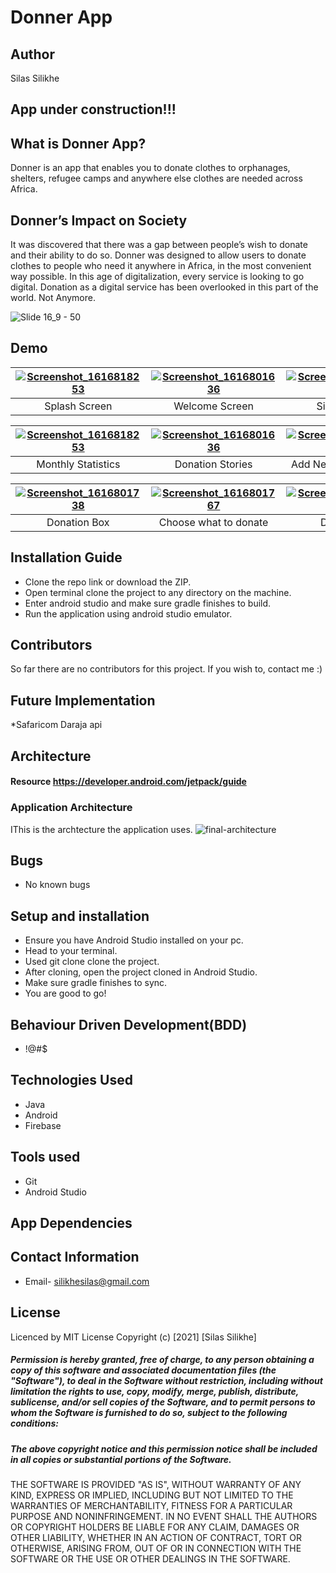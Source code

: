 # Donner App
## Author
Silas Silikhe
## App under construction!!!
## What is Donner App?
 Donner is an app that enables you to donate clothes to orphanages, shelters, refugee camps and anywhere else clothes are needed across Africa.

## Donner’s Impact on Society
It was discovered that there was a gap between people’s wish 
to donate and their ability to do so. Donner was designed to
allow users to donate clothes to people who need it anywhere
in Africa, in the most convenient way possible. In this age of 
digitalization, every service is looking to go digital. Donation
as a digital service has been overlooked in this part of the world. Not Anymore.

![Slide 16_9 - 50](https://user-images.githubusercontent.com/65366942/135597027-59a17601-123d-4f31-91a5-41e85ae0d5f3.png)
## Demo

| [![Screenshot_1616818253](https://user-images.githubusercontent.com/65366942/135603389-63b902d9-68b0-4ea3-b966-8f20af2a9891.jpeg )]()  | [![Screenshot_1616801636](https://user-images.githubusercontent.com/65366942/135603507-79aaa209-2668-4607-815a-2d51b77a4878.jpeg)]() | [![Screenshot_1616801662](https://user-images.githubusercontent.com/65366942/135705684-ac046315-0af6-46e7-ae3e-0f2905489282.jpeg)]() |[![Screenshot_1616832122](https://user-images.githubusercontent.com/65366942/135705744-1865253d-9b1c-4673-947f-d0393abdb7e0.jpeg)]()|
|:---:|:---:|:---:|:---:|
| Splash Screen | Welcome Screen | Signin Screen | Sighnup Screen |

| [![Screenshot_1616818253](https://user-images.githubusercontent.com/65366942/135603589-f0555711-3bf9-44fa-a318-6bb07c526f09.jpeg)]()  | [![Screenshot_1616801636](https://user-images.githubusercontent.com/65366942/135603662-63e3ac5c-d506-4fa9-a8ed-c5ed4321b6e7.jpeg)]() | [![Screenshot_1616801662](https://user-images.githubusercontent.com/65366942/135603717-e37b919f-6abd-4afc-bdee-76e28b8f68ff.jpeg)]() |[![Screenshot_1616832122](https://user-images.githubusercontent.com/65366942/135603772-51a1b8ba-e5af-4548-8e62-7a24e86f3e4a.jpeg)]()|
|:---:|:---:|:---:|:---:|
| Monthly Statistics | Donation Stories | Add New Donation Story |  Donation Centers |

[![Screenshot_1616801738](https://user-images.githubusercontent.com/65366942/135603914-92249d45-eee7-43e1-87c4-5ff437e17a62.jpeg)]() | [![Screenshot_1616801767](https://user-images.githubusercontent.com/65366942/135604039-dc4f23b7-3ba6-4a81-9197-3ad65ca81218.jpeg)]() | [![Screenshot_1616801807](https://user-images.githubusercontent.com/65366942/135604098-c327ed4b-77ed-4fa9-b78c-a317402b9073.jpeg)]()  | [![Screenshot_1616833938](https://user-images.githubusercontent.com/65366942/135604150-b22f084d-5f2f-4ee4-b263-dc01d08c03eb.jpeg)]() |
|:---:|:---:|:---:|:---:|
| Donation Box | Choose what to donate | Dontion Box | Donation Centers on Map | 

## Installation Guide
* Clone the repo link or download the ZIP.
* Open terminal clone the project to any directory on the machine.
* Enter android studio and make sure gradle finishes to build.
* Run the application using android studio emulator.
## Contributors
So far there are no contributors for this project.
If you wish to, contact me :)
## Future Implementation
*Safaricom Daraja api
## Architecture
#### Resource https://developer.android.com/jetpack/guide
### Application Architecture
IThis is the archtecture the application uses.
![final-architecture](https://user-images.githubusercontent.com/65366942/135602293-6b8b8995-ceff-4300-b85f-b182a9e7aeeb.png)

## Bugs
* No known bugs
## Setup and installation
* Ensure you have Android Studio installed on your pc.
* Head to your terminal.
* Used git clone <github-link> clone the project.
* After cloning, open the project cloned in Android Studio.
* Make sure gradle finishes to sync.
* You are good to go!
## Behaviour Driven Development(BDD)
* !@#$
## Technologies Used
* Java
* Android
* Firebase
  
## Tools used
* Git
* Android Studio
  
## App Dependencies
    
    
## Contact Information
* Email- silikhesilas@gmail.com
## License
Licenced by
MIT License
Copyright (c) [2021] [Silas Silikhe]
##### Permission is hereby granted, free of charge, to any person obtaining a copy of this software and associated documentation files (the "Software"), to deal in the Software without restriction, including without limitation the rights to use, copy, modify, merge, publish, distribute, sublicense, and/or sell copies of the Software, and to permit persons to whom the Software is furnished to do so, subject to the following conditions:
##### The above copyright notice and this permission notice shall be included in all copies or substantial portions of the Software.
THE SOFTWARE IS PROVIDED "AS IS", WITHOUT WARRANTY OF ANY KIND, EXPRESS OR IMPLIED, INCLUDING BUT NOT LIMITED TO THE WARRANTIES OF MERCHANTABILITY, FITNESS FOR A PARTICULAR PURPOSE AND NONINFRINGEMENT. IN NO EVENT SHALL THE AUTHORS OR COPYRIGHT HOLDERS BE LIABLE FOR ANY CLAIM, DAMAGES OR OTHER LIABILITY, WHETHER IN AN ACTION OF CONTRACT, TORT OR OTHERWISE, ARISING FROM, OUT OF OR IN CONNECTION WITH THE SOFTWARE OR THE USE OR OTHER DEALINGS IN THE SOFTWARE.
